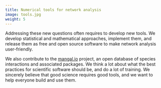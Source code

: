 ```yaml
---
title: Numerical tools for network analysis
image: tools.jpg
weight: 5
---
```


Addressing these new questions often requires to develop new tools. We develop
statistical and mathematical approaches, implement them, and release them as
free and open source software to make network analysis user-friendly.

<!--more-->

We also contribute to the [mangal.io](http://mangal.io) project, an open
database of species interactions and associated packages. We think a lot about
what the best practices for scientific software should be, and do a lot of
training. We sincerely believe that good science requires good tools, and we
want to help everyone build and use them.
